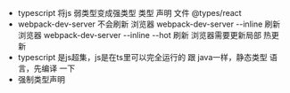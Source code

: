 - typescript 将js  弱类型变成强类型
    类型 声明 文件 @types/react
- webpack-dev-server 不会刷新 浏览器
    webpack-dev-server --inline   刷新 浏览器
    webpack-dev-server --inline  --hot  刷新 浏览器需要更新局部 热更新
- typescript 是js超集，js是在ts里可以完全运行的
    跟 java一样，静态类型 语言，先编译 一下
- 强制类型声明 